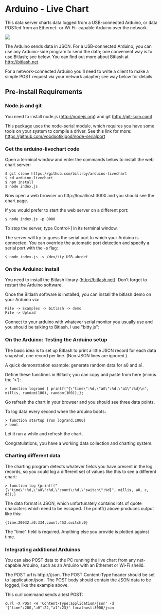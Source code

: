 # Arduino - Live Chart

This data server charts data logged from a USB-connected Arduino, or data POSTed from an Ethernet- or Wi-Fi- capable Arduino over the network.

![](https://raw.github.com/billroy/arduino-livechart/master/sample-chart.png)

The Arduino sends data in JSON.  For a USB-connected Arduino, you can use any Arduino-side program to send the data; one convenient way is to use Bitlash; see below.  You can find out more about Bitlash at http://bitlash.net

For a network-connected Arduino you'll need to write a client to make a simple POST request via your network adapter; see way below for details.


## Pre-install Requirements

### Node.js and git

You need to install node.js (http://nodejs.org) and git (http://git-scm.com).

This package uses the node-serial module, which requires you have some tools on your system to compile a driver.  See this link for more: https://github.com/voodootikigod/node-serialport

### Get the arduino-livechart code

Open a terminal window and enter the commands below to install the web chart server:

	$ git clone https://github.com/billroy/arduino-livechart
	$ cd arduino-livechart
	$ npm install
	$ node index.js 

Now open a web browser on http://localhost:3000 and you should see the chart page.

If you would prefer to start the web server on a different port:

	$ node index.js -p 8080

To stop the server, type Control-] in its terminal window.

The server will try to guess the serial port to which your Arduino is connected.  You can override the automatic port detection and specify a serial port with the -s flag:

	$ node index.js -s /dev/tty.USB.abcdef

### On the Arduino: Install

You need to install the Bitlash library (http://bitlash.net).  Don't forget to restart the Arduino software.

Once the Bitlash software is installed, you can install the bitlash demo on your Arduino via:

	File -> Examples -> bitlash -> demo
	File -> Upload

Connect to your arduino with whatever serial monitor you usually use and you should be talking to Bitlash.  I use "bitty.js": 

### On the Arduino: Testing the Arduino setup

The basic idea is to set up Bitlash to print a little JSON record for each data snapshot, one record per line.  (Non-JSON lines are ignored.)

A quick demonstration example: generate random data for a0 and a1.

Define these functions in Bitlash; you can copy and paste from here (minus the '>'):

	> function logrand { printf("{\"time\":%d,\"a0\":%d,\"a1\":%d}\n", millis, random(100), random(100));};

Go refresh the chart in your browser and you should see three data points.

To log data every second when the arduino boots:

	> function startup {run logrand,1000}
	> boot

Let it run a while and refresh the chart.

Congratulations, you have a working data collection and charting system.

### Charting different data

The charting program detects whatever fields you have present in the log records, so you could log a different set of values like this to see a different chart:

	> function log {printf("{\"time\":%d,\"a0\":%d,\"count\:%d,\"switch\":%d}", millis, a0, c, d3);}

The data format is JSON, which unfortunately contains lots of quote characters which need to be escaped.  The printf() above produces output like this:

	{time:20032,a0:334,count:453,switch:0}

The "time" field is required.  Anything else you provide is plotted against time.

### Integrating additional Arduinos

You can also POST data to the PC running the live chart from any net-capable Arduino, such as an Arduino with an Ethernet or Wi-Fi sheild.

The POST url is http://<server-ip>/json.  The POST Content-Type header should be set to 'application/json'.  The POST body should contain the JSON data to be logged, like the example above.

This curl command sends a test POST:

	curl -X POST -H 'Content-Type:application/json' -d '{"time":200,"a0":22,"a1":23}' localhost:3000/json

